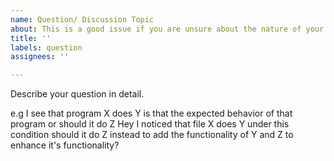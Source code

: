 ```yaml
---
name: Question/ Discussion Topic
about: This is a good issue if you are unsure about the nature of your issue
title: ''
labels: question
assignees: ''

---
```


Describe your question in detail.

e.g I see that program X does Y is that the expected behavior of that program or should it do Z
Hey I noticed that file X does Y under this condition should it do Z instead to add the functionality of Y and Z to enhance it's functionality?
